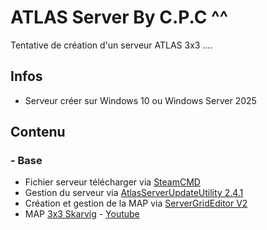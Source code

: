 # ATLAS Server By C.P.C ^^
Tentative de création d'un serveur ATLAS 3x3 ....

## Infos
  * Serveur créer sur Windows 10 ou Windows Server 2025

## Contenu

### - Base

  * Fichier serveur télécharger via [SteamCMD](https://steamdb.info/app/1006030/info/)
  * Gestion du serveur via [AtlasServerUpdateUtility 2.4.1](http://www.phoenix125.com/AtlasServerUpdateUtil.html)
  * Création et gestion de la MAP via [ServerGridEditor V2](https://www.playatlas.com/index.php?/forums/topic/122294-server-grid-editor-sge/)
  * MAP [3x3 Skarvig](https://github.com/IceWeedo/ATLAS-Server-By-C.P.C/tree/main/C.P.C%20Black%20Sea/ServerGridEditor%20V2/Projects/C.P.C%20Black%20Sea) - [Youtube](https://www.youtube.com/watch?v=PURoHAv7OqM) 
